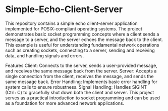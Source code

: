 # Simple-Echo-Client-Server
This repository contains a simple echo client-server application implemented for POSIX-compliant operating systems. The project demonstrates basic socket programming concepts where a client sends a message to a server, and the server echoes the message back to the client. This example is useful for understanding fundamental network operations such as creating sockets, connecting to a server, sending and receiving data, and handling signals and errors.

Features
Client: Connects to the server, sends a user-provided message, and receives the same message back from the server.
Server: Accepts a single connection from the client, receives the message, and sends the same message back.
Error Handling: Implements basic error handling for system calls to ensure robustness.
Signal Handling: Handles SIGINT (Ctrl+C) to gracefully shut down both the client and server.
This project serves as a practical introduction to socket programming and can be used as a foundation for more advanced network applications.

